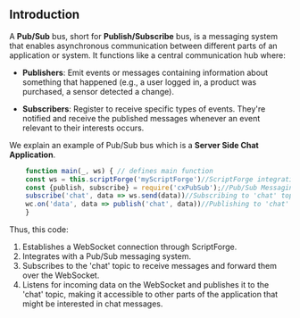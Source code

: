 ## Introduction

A **Pub/Sub** bus, short for **Publish/Subscribe** bus, is a messaging system that enables asynchronous communication between different parts of an application or system. It functions like a central communication hub where:

* **Publishers**: Emit events or messages containing information about something that happened (e.g., a user logged in, a product was purchased, a sensor detected a change).

* **Subscribers**: Register to receive specific types of events. They're notified and receive the published messages whenever an event relevant to their interests occurs.

We explain an example of Pub/Sub bus which is a **Server Side Chat Application**.

```js
    function main(_, ws) { // defines main function
	const ws = this.scriptForge('myScriptForge')//ScriptForge integration
	const {publish, subscribe} = require('cxPubSub');//Pub/Sub Messaging:
	subscribe('chat', data => ws.send(data))//Subscribing to 'chat' topic
	wc.on('data', data => publish('chat', data))//Publishing to 'chat' topic
	}
```

Thus, this code:

1. Establishes a WebSocket connection through ScriptForge.
2. Integrates with a Pub/Sub messaging system.
3. Subscribes to the 'chat' topic to receive messages and forward them over the WebSocket.
4. Listens for incoming data on the WebSocket and publishes it to the 'chat' topic, making it accessible to other parts of the application that might be interested in chat messages.